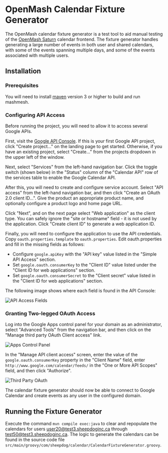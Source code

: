 OpenMash Calendar Fixture Generator
===================================

The OpenMash calendar fixture generator is a test tool to aid manual testing of
the [OpenMash Saturn](https://github.com/openmash/saturn) calendar frontend. The
fixture generator handles generating a large number of events in both user and
shared calendars, with some of the events spanning multiple days, and some of
the events associated with multiple users.


Installation
------------


### Prerequisites

You will need to install [maven](http://maven.apache.org/) version 3 or higher
to build and run mashmesh.


### Configuring API Access

Before running the project, you will need to allow it to access several
Google APIs.

First, visit the [Google API Console](https://code.google.com/apis/console/‎).
If this is your first Google API project, click "Create project..." on the
landing page to get started. Otherwise, if you have an existing project,
select "Create..." from the projects dropdown in the upper left of the window.

Next, select "Services" from the left-hand navigation bar. Click the toggle
switch (shown below) in the "Status" column of the "Calendar API" row of the
services table to enable the Google Calendar API.

After this, you will need to create and configure service account.
Select "API access" from the left-hand navigation bar, and then click
"Create an OAuth 2.0 client ID...".
Give the product an appropriate product name, and optionally configure a
product logo and home page URL.

Click "Next", and on the next page select "Web application" as the client
type. You can safely ignore the "site or hostname" field - it is not used
by the application. Click "Create client ID" to generate a web application ID.

Finally, you will need to configure the application to use the API
credentials. Copy `oauth.properties.template` to `oauth.properties`. Edit
oauth.properties and fill in the missing fields as follows:

- Configure `google.apiKey` with the "API key" value listed in the "Simple
  API Access" section.
- Set `google.oauth.consumerKey` to the "Client ID" value listed under
  the "Client ID for web applications" section.
- Set `google.oauth.consumerSecret` to the "Client secret" value listed
  in the "Client ID for web applications" section.

The following image shows where each field is found in the API Console:

![API Access Fields](https://raw.github.com/openmash/calendar-fixture-generator/master/doc/client-credentials.png)


### Granting Two-legged OAuth Access

Log into the Google Apps control panel for your domain as an administrator,
select "Advanced Tools" from the navigation bar, and then click on the
"Manage third party OAuth Client access" link.

![Apps Control Panel](https://raw.github.com/openmash/calendar-fixture-generator/master/doc/control-panel.png)

In the "Manage API client access" screen, enter the value of the
`google.oauth.consumerKey` property in the "Client Name" field,
enter `http://www.google.com/calendar/feeds/` in the "One or More API Scopes"
field, and then click "Authorize".

![Third Party OAuth](https://raw.github.com/openmash/calendar-fixture-generator/master/doc/third-party-oauth.png)

The calendar fixture generator should now be able to connect to Google Calendar
and create events as any user in the configured domain.


Running the Fixture Generator
-------------------------------------------

Execute the command `mvn compile exec:java` to clear and repopulate the calendars for
users user20@test3.sheepdoginc.ca through test50@test3.sheepdoginc.ca. The logic to
generate the calendars can be found in the source code file
`src/main/groovy/com/sheepdog/calendar/CalendarFixtureGenerator.groovy`.
